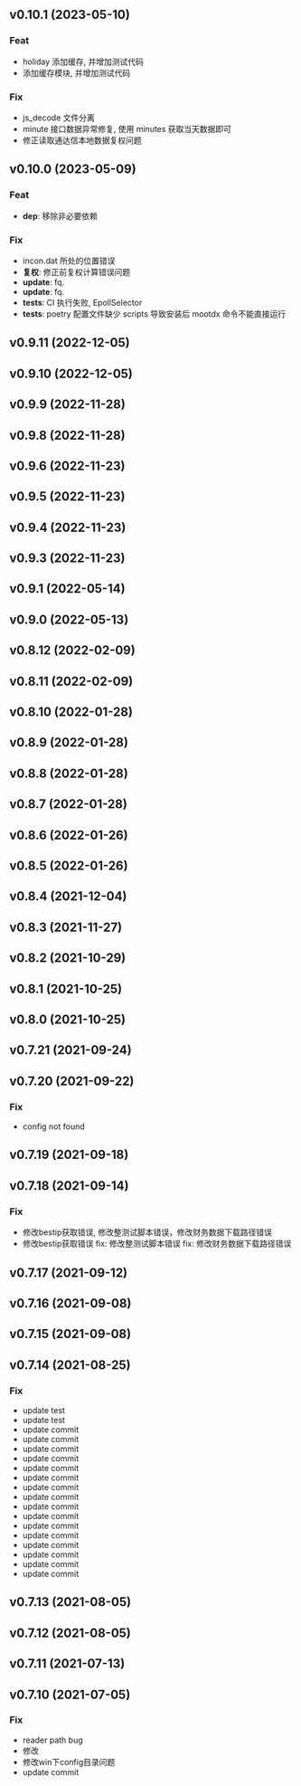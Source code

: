 ## v0.10.1 (2023-05-10)

### Feat

- holiday 添加缓存, 并增加测试代码
- 添加缓存模块, 并增加测试代码

### Fix

- js_decode 文件分离
- minute 接口数据异常修复, 使用 minutes 获取当天数据即可
- 修正读取通达信本地数据复权问题

## v0.10.0 (2023-05-09)

### Feat

- **dep**: 移除非必要依赖

### Fix

- incon.dat 所处的位置错误
- **复权**: 修正前复权计算错误问题
- **update**: fq.
- **update**: fq.
- **tests**: CI 执行失败, EpollSelector
- **tests**: poetry 配置文件缺少 scripts 导致安装后 mootdx 命令不能直接运行

## v0.9.11 (2022-12-05)

## v0.9.10 (2022-12-05)

## v0.9.9 (2022-11-28)

## v0.9.8 (2022-11-28)

## v0.9.6 (2022-11-23)

## v0.9.5 (2022-11-23)

## v0.9.4 (2022-11-23)

## v0.9.3 (2022-11-23)

## v0.9.1 (2022-05-14)

## v0.9.0 (2022-05-13)

## v0.8.12 (2022-02-09)

## v0.8.11 (2022-02-09)

## v0.8.10 (2022-01-28)

## v0.8.9 (2022-01-28)

## v0.8.8 (2022-01-28)

## v0.8.7 (2022-01-28)

## v0.8.6 (2022-01-26)

## v0.8.5 (2022-01-26)

## v0.8.4 (2021-12-04)

## v0.8.3 (2021-11-27)

## v0.8.2 (2021-10-29)

## v0.8.1 (2021-10-25)

## v0.8.0 (2021-10-25)

## v0.7.21 (2021-09-24)

## v0.7.20 (2021-09-22)

### Fix

- config not found

## v0.7.19 (2021-09-18)

## v0.7.18 (2021-09-14)

### Fix

- 修改bestip获取错误, 修改整测试脚本错误，修改财务数据下载路径错误
- 修改bestip获取错误 fix: 修改整测试脚本错误 fix: 修改财务数据下载路径错误

## v0.7.17 (2021-09-12)

## v0.7.16 (2021-09-08)

## v0.7.15 (2021-09-08)

## v0.7.14 (2021-08-25)

### Fix

- update test
- update test
- update commit
- update commit
- update commit
- update commit
- update commit
- update commit
- update commit
- update commit
- update commit
- update commit
- update commit
- update commit
- update commit
- update commit
- update commit
- update commit

## v0.7.13 (2021-08-05)

## v0.7.12 (2021-08-05)

## v0.7.11 (2021-07-13)

## v0.7.10 (2021-07-05)

### Fix

- reader path bug
- 修改
- 修改win下config目录问题
- update commit
